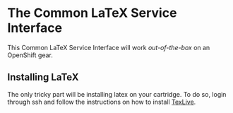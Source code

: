 The Common LaTeX Service Interface
==================================
This Common LaTeX Service Interface will work _out-of-the-box_ on an OpenShift
gear.

Installing LaTeX
----------------
The only tricky part will be installing latex on your cartridge.  To do so, login
through ssh and follow the instructions on how to install [TexLive](http://tug.org/texlive/acquire.html).
